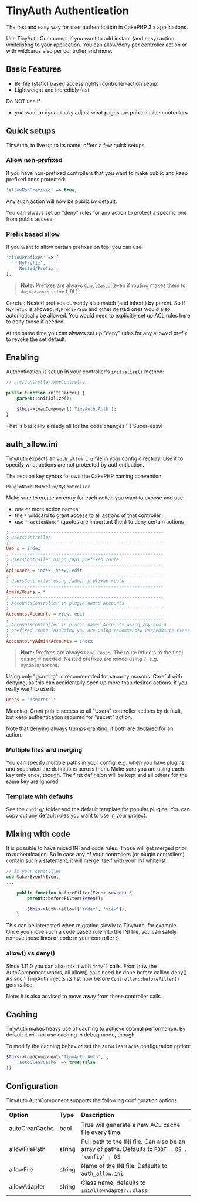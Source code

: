 # TinyAuth Authentication
The fast and easy way for user authentication in CakePHP 3.x applications.

Use TinyAuth Component if you want to add instant (and easy) action whitelisting to your application.
You can allow/deny per controller action or with wildcards also per controller and more.

## Basic Features
- INI file (static) based access rights (controller-action setup)
- Lightweight and incredibly fast

Do NOT use if
- you want to dynamically adjust what pages are public inside controllers

## Quick setups
TinyAuth, to live up to its name, offers a few quick setups.

### Allow non-prefixed
If you have non-prefixed controllers that you want to make public and keep prefixed ones protected:
```php
'allowNonPrefixed' => true,
```
Any such action will now be public by default.

You can always set up "deny" rules for any action to protect a specific one from public access.

### Prefix based allow
If you want to allow certain prefixes on top, you can use:
```php
'allowPrefixes' => [
    'MyPrefix',
    'Nested/Prefix',
],
```

>**Note:** Prefixes are always `CamelCased` (even if routing makes them to `dashed-ones` in the URL).

Careful: Nested prefixes currently also match (and inherit) by parent.
So if `MyPrefix` is allowed, `MyPrefix/Sub` and other nested ones would also automatically be allowed.
You would need to explicitly set up ACL rules here to deny those if needed.

At the same time you can always set up "deny" rules for any allowed prefix to revoke the set default.

## Enabling

Authentication is set up in your controller's `initialize()` method:

```php
// src/Controller/AppController

public function initialize() {
    parent::initialize();

    $this->loadComponent('TinyAuth.Auth');
}
```

That is basically already all for the code changes :-) Super-easy!

## auth_allow.ini

TinyAuth expects an ``auth_allow.ini`` file in your config directory.
Use it to specify what actions are not protected by authentication.

The section key syntax follows the CakePHP naming convention:
```
PluginName.MyPrefix/MyController
```

Make sure to create an entry for each action you want to expose and use:

- one or more action names
- the ``*`` wildcard to grant access to all actions of that controller
- use `"!actionName"` (quotes are important then) to deny certain actions

```ini
; ----------------------------------------------------------
; UsersController
; ----------------------------------------------------------
Users = index
; ----------------------------------------------------------
; UsersController using /api prefixed route
; ----------------------------------------------------------
Api/Users = index, view, edit
; ----------------------------------------------------------
; UsersController using /admin prefixed route
; ----------------------------------------------------------
Admin/Users = *
; ----------------------------------------------------------
; AccountsController in plugin named Accounts
; ----------------------------------------------------------
Accounts.Accounts = view, edit
; ----------------------------------------------------------
; AccountsController in plugin named Accounts using /my-admin
; prefixed route (assuming you are using recommended DashedRoute class)
; ----------------------------------------------------------
Accounts.MyAdmin/Accounts = index
```

>**Note:** Prefixes are always `CamelCased`. The route inflects to the final casing if needed. 
Nested prefixes are joined using `/`, e.g. `MyAdmin/Nested`.

Using only "granting" is recommended for security reasons.
Careful with denying, as this can accidentally open up more than desired actions. If you really want to use it:

```ini
Users = "!secret",*
```
Meaning: Grant public access to all "Users" controller actions by default, but keep authentication required for "secret" action.

Note that denying always trumps granting, if both are declared for an action.

### Multiple files and merging
You can specify multiple paths in your config, e.g. when you have plugins and separated the definitions across them.
Make sure you are using each key only once, though. The first definition will be kept and all others for the same key are ignored.

### Template with defaults
See the `config/` folder and the default template for popular plugins.
You can copy out any default rules you want to use in your project.

## Mixing with code
It is possible to have mixed INI and code rules. Those will get merged prior to authentication.
So in case any of your controllers (or plugin controllers) contain such a statement, it will merge itself with your INI whitelist:
```php
// In your controller
use Cake\Event\Event;
...

    public function beforeFilter(Event $event) {
        parent::beforeFilter($event);

        $this->Auth->allow(['index', 'view']);
    }
```
This can be interested when migrating slowly to TinyAuth, for example.
Once you move such a code based rule into the INI file, you can safely remove those lines of code in your controller :)

### allow() vs deny()
Since 1.11.0 you can also mix it with `deny()` calls. From how the AuthComponent works, all allow() calls need be done before calling deny().
As such TinyAuth injects its list now before `Controller::beforeFilter()` gets called.

Note: It is also advised to move away from these controller calls.

## Caching

TinyAuth makes heavy use of caching to achieve optimal performance.
By default it will not use caching in debug mode, though.

To modify the caching behavior set the ``autoClearCache`` configuration option:
```php
$this->loadComponent('TinyAuth.Auth', [
    'autoClearCache' => true|false
)]
```

## Configuration

TinyAuth AuthComponent supports the following configuration options.

Option | Type | Description
:----- | :--- | :----------
autoClearCache|bool|True will generate a new ACL cache file every time.
allowFilePath|string|Full path to the INI file. Can also be an array of paths. Defaults to `ROOT . DS . 'config' . DS`.
allowFile|string|Name of the INI file. Defaults to `auth_allow.ini`.
allowAdapter|string|Class name, defaults to `IniAllowAdapter::class`.
